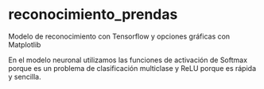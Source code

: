 # reconocimiento_prendas
Modelo de reconocimiento con Tensorflow y opciones gráficas con Matplotlib

En el modelo neuronal utilizamos las funciones de activación de Softmax porque es un problema de clasificación multiclase y ReLU porque es rápida y sencilla.
